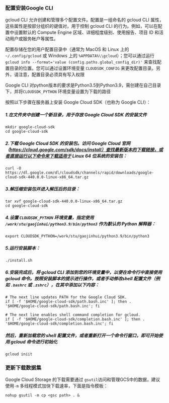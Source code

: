

### 配置安装Google CLI

gcloud CLI 允许创建和管理多个配置文件。配置是一组命名的 gcloud CLI 属性，这些属性是按部分组织的键值对，用于控制 gcloud CLI 的行为。例如，可以在配置中设置默认的 Compute Engine 区域、详细程度级别、使用报告、项目 ID 和活动用户或服务帐户等属性。

配置存储在您的用户配置目录中（通常为 MacOS 和 Linux 上的 `~/.config/gcloud` 或 Windows 上的 `%APPDATA%\\gcloud`）；您可以通过运行 `gcloud info --format='value (config.paths.global_config_dir)'` 来查找配置目录的位置。您可以通过设置环境变量 `CLOUDSDK_CONFIG` 来更改配置目录。另外，请注意，配置目录必须具有写入权限

Google CLI 对python版本的要求是Python3.5到Python3.9，需创建在自己目录下，并将`CLOUDSDK_PYTHON` 环境变量设置为下载的路径



按照以下步骤在服务器上安装 Google Cloud SDK（也称为 Google CLI）：

##### 1.在文件夹中创建一个新目录，用于存放 Google Cloud SDK 的安装文件

```shell
mkdir google-cloud-sdk
cd google-cloud-sdk
```

##### 2.下载 Google Cloud SDK 的安装包。访问 Google Cloud 官网（https://cloud.google.com/sdk/docs/install）查找最新版本的下载链接，或者直接运行以下命令来下载适用于 Linux 64 位系统的安装包：

```shell
curl -O https://dl.google.com/dl/cloudsdk/channels/rapid/downloads/google-cloud-sdk-440.0.0-linux-x86_64.tar.gz
```

#####  3.解压缩安装包并进入解压后的目录：

```shell
tar xvf google-cloud-sdk-440.0.0-linux-x86_64.tar.gz
cd google-cloud-sdk
```

#####  4.设置 `CLOUDSDK_PYTHON` 环境变量，指定使用 `/work/stu/gaojinhui/python3.9/bin/python3` 作为默认的 Python 解释器：

```shell
export CLOUDSDK_PYTHON=/work/stu/gaojinhui/python3.9/bin/python3
```

#####  5.运行安装脚本：

```shell
./install.sh
```

#####  6.安装完成后，将 gcloud CLI 添加到您的环境变量中，以便在命令行中直接使用 gcloud 命令。按照安装脚本的提示进行操作，或者手动修改shell 配置文件（例如 `.bashrc` 或 `.zshrc`），在其中添加以下内容：

```shell
# The next line updates PATH for the Google Cloud SDK.
if [ -f '$HOME/google-cloud-sdk/path.bash.inc' ]; then . '$HOME/google-cloud-sdk/path.bash.inc'; fi

# The next line enables shell command completion for gcloud.
if [ -f '$HOME/google-cloud-sdk/completion.bash.inc' ]; then . '$HOME/google-cloud-sdk/completion.bash.inc'; fi
```

#####  然后，重新加载您的 shell 配置文件，或者重新打开一个命令行窗口，即可开始使用 gcloud 命令进行初始化

```shell
gcloud iniit
```

### 更新下载数据集

Google Cloud Storage 的下载需要通过 `gsutil`访问和管理GCS中的数据，建议使用`-m` 多线程模式加快下载速率，下面是指令模板：

```shell
nohup gsutil -m cp <gsc path> . &
```